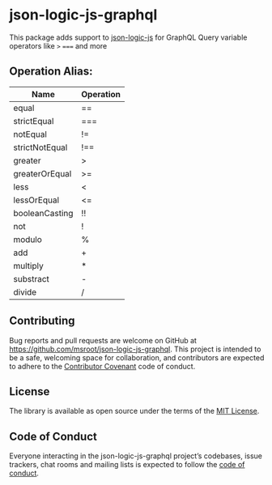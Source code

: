 # json-logic-js-graphql


This package adds support to [json-logic-js](https://github.com/jwadhams/json-logic-js) for GraphQL Query variable operators like `>` `===` and more

## Operation Alias:

| Name 	| Operation 	|
|-	|-	|
| equal 	| == 	|
| strictEqual 	| === 	|
| notEqual 	| != 	|
| strictNotEqual 	| !== 	|
| greater 	| > 	|
| greaterOrEqual 	| >= 	|
| less 	| < 	|
| lessOrEqual 	| <= 	|
| booleanCasting 	| !! 	|
| not 	| ! 	|
| modulo 	| % 	|
| add 	| + 	|
| multiply 	| * 	|
| substract 	| - 	|
| divide 	| / 	|


## Contributing

Bug reports and pull requests are welcome on GitHub at https://github.com/msroot/json-logic-js-graphql. This project is intended to be a safe, welcoming space for collaboration, and contributors are expected to adhere to the [Contributor Covenant](http://contributor-covenant.org) code of conduct.

## License

The library is available as open source under the terms of the [MIT License](https://opensource.org/licenses/MIT).

## Code of Conduct

Everyone interacting in the json-logic-js-graphql project’s codebases, issue trackers, chat rooms and mailing lists is expected to follow the [code of conduct](https://github.com/msroot/json-logic-js-graphql/blob/master/CODE_OF_CONDUCT.md).